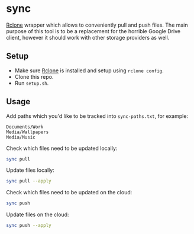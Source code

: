 # sync
[Rclone] wrapper which allows to conveniently pull and push files. The main purpose of this tool is to be a replacement for the horrible Google Drive client, however it should work with other storage providers as well.

## Setup
- Make sure [Rclone] is installed and setup using `rclone config`.
- Clone this repo.
- Run `setup.sh`.

## Usage
Add paths which you'd like to be tracked into `sync-paths.txt`, for example:
```text
Documents/Work
Media/Wallpapers
Media/Music
```

Check which files need to be updated locally:
```bash
sync pull
```

Update files locally:
```bash
sync pull --apply
```

Check which files need to be updated on the cloud:
```bash
sync push
```

Update files on the cloud:
```bash
sync push --apply
```

[Rclone]: https://github.com/rclone/rclone
